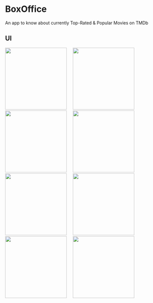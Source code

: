 # BoxOffice
An app to know about currently Top-Rated &amp; Popular Movies on TMDb

## UI
<img src="https://drive.google.com/uc?export=view&id=15McfRMATjbOo0CfJLysks9LYMbqd4lUC" width="200">&nbsp; &nbsp; &nbsp;<img src="https://drive.google.com/uc?export=view&id=15EWZikvCduelJpIG6OLu57T81OICvZa1" width="200">&nbsp; &nbsp; &nbsp;<img src="https://drive.google.com/uc?export=view&id=1mrizDOmi0MtC4kNsheLl-98p6l0Mq8VG" width="200">&nbsp; &nbsp; &nbsp;<img src="https://drive.google.com/uc?export=view&id=1rNoqRjmS1G4zqQjvoWaRokydTkckp_6H" width="200">&nbsp; &nbsp; &nbsp;<img src="https://drive.google.com/uc?export=view&id=1qwdtb-mgK1A-axAip2AQ0DeKOmG8CYr8" width="200">&nbsp; &nbsp; &nbsp;<img src="https://drive.google.com/uc?export=view&id=1UeefDedgEpPoy8CjGqD2PymaQh0WWkrU" width="200">&nbsp; &nbsp; &nbsp;<img src="https://drive.google.com/uc?export=view&id=1qrMUauEcNnjPp3ZNPttuXZl3J8ntIj-f" width="200">&nbsp; &nbsp; &nbsp;<img src="https://drive.google.com/uc?export=view&id=15j8afaKeF-bxRSRyBa0YzMzHJmf4AzpD" width="200">
